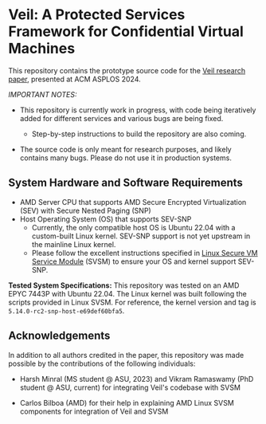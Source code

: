 # Veil: A Protected Services Framework for Confidential Virtual Machines

This repository contains the prototype source code for the [Veil research paper](https://adil-ahmad.net/papers/ahmad-veil.pdf), 
presented at ACM ASPLOS 2024. 

*IMPORTANT NOTES:* 

- This repository is currently work in progress, with code being iteratively added for different services and various bugs are being fixed. 

    - Step-by-step instructions to build the repository are also coming.

- The source code is only meant for research purposes, and likely contains many bugs. Please do not use it in production systems.

## System Hardware and Software Requirements

- AMD Server CPU that supports AMD Secure Encrypted Virtualization (SEV) with Secure Nested Paging (SNP)
- Host Operating System (OS) that supports SEV-SNP
    - Currently, the only compatible host OS is Ubuntu 22.04 with a custom-built Linux kernel. SEV-SNP support is not yet upstream in the mainline Linux kernel.
    - Please follow the excellent instructions specified in [Linux Secure VM Service Module](https://github.com/AMDESE/linux-svsm?tab=readme-ov-file#preparing-the-host-) (SVSM) to ensure your OS and kernel support SEV-SNP.

**Tested System Specifications:** This repository was tested on an AMD EPYC 7443P with Ubuntu 22.04. The Linux kernel was built
following the scripts provided in Linux SVSM. For reference, the kernel version and tag is `5.14.0-rc2-snp-host-e69def60bfa5`.

## Acknowledgements

In addition to all authors credited in the paper, this repository was made possible by the contributions of the following individuals:

- Harsh Minral (MS student @ ASU, 2023) and Vikram Ramaswamy (PhD student @ ASU, current) for integrating Veil's codebase with SVSM

- Carlos Bilboa (AMD) for their help in explaining AMD Linux SVSM components for integration of Veil and SVSM